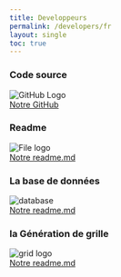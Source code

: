 ```yaml
---
title: Developpeurs
permalink: /developers/fr
layout: single
toc: true
---
```


### Code source
<img src="../assets/images/logo-github.png" alt="GitHub Logo "><br>
<a href="https://github.com/InteraactionGroup/AugCom">Notre GitHub</a>

### Readme
<img src="../assets/images/file-text.png" alt="File logo"><br>
<a href="https://github.com/InteraactionGroup/AugCom/blob/master/README.md">Notre readme.md</a>

### La base de données
<img src="../assets/images/database.png" alt="database"><br>
<a href="https://github.com/InteraactionGroup/AugCom/blob/master/DATABASE(FR).md">Notre readme.md</a>

### la Génération de grille
<img src="../assets/images/logo-grille.png" alt="grid logo"><br>
<a href="https://github.com/InteraactionGroup/AugCom/blob/master/GENERATEGRID(FR).md">Notre readme.md</a>
